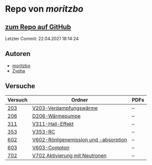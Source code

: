 # Repo von *moritzbo*

## [zum Repo auf GitHub](https://github.com/moritzbo/anfaenger_praktikum)

Letzter Commit: 22.04.2021 18:14:24

## Autoren
- [moritzbo](https://github.com/moritzbo)
- [Zypha](https://github.com/Zypha)

## Versuche

|       Versuch       |                                                                    Ordner                                                                     |PDFs|
|---------------------|-----------------------------------------------------------------------------------------------------------------------------------------------|----|
|[203](../versuch/203)|[V203-Verdampfungswärme](https://github.com/moritzbo/anfaenger_praktikum/tree/main/V203-Verdampfungsw%C3%A4rme)                                |–   |
|[206](../versuch/206)|[D206-Wärmepumpe](https://github.com/moritzbo/anfaenger_praktikum/tree/main/D206-W%C3%A4rmepumpe)                                              |–   |
|[311](../versuch/311)|[V311-Hall-Effekt](https://github.com/moritzbo/anfaenger_praktikum/tree/main/V311-Hall-Effekt)                                                 |–   |
|[353](../versuch/353)|[V353-RC](https://github.com/moritzbo/anfaenger_praktikum/tree/main/V353-RC)                                                                   |–   |
|[602](../versuch/602)|[V602-Röntgenemission und -absorption](https://github.com/moritzbo/anfaenger_praktikum/tree/main/V602-R%C3%B6ntgenemission%20und%20-absorption)|–   |
|[603](../versuch/603)|[V603-Compton](https://github.com/moritzbo/anfaenger_praktikum/tree/main/V603-Compton)                                                         |–   |
|[702](../versuch/702)|[V702 Aktivierung mit Neutronen](https://github.com/moritzbo/anfaenger_praktikum/tree/main/V702%20Aktivierung%20mit%20Neutronen)               |–   |

